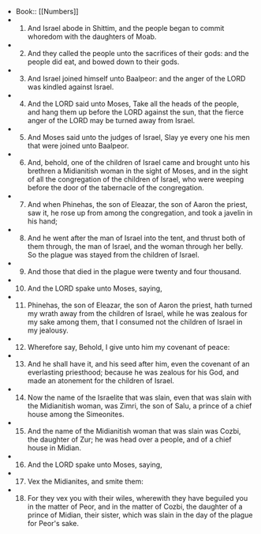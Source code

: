 - Book:: [[Numbers]]
- 1. And Israel abode in Shittim, and the people began to commit whoredom with the daughters of Moab.
- 2. And they called the people unto the sacrifices of their gods: and the people did eat, and bowed down to their gods.
- 3. And Israel joined himself unto Baalpeor: and the anger of the LORD was kindled against Israel.
- 4. And the LORD said unto Moses, Take all the heads of the people, and hang them up before the LORD against the sun, that the fierce anger of the LORD may be turned away from Israel.
- 5. And Moses said unto the judges of Israel, Slay ye every one his men that were joined unto Baalpeor.
- 6. And, behold, one of the children of Israel came and brought unto his brethren a Midianitish woman in the sight of Moses, and in the sight of all the congregation of the children of Israel, who were weeping before the door of the tabernacle of the congregation.
- 7. And when Phinehas, the son of Eleazar, the son of Aaron the priest, saw it, he rose up from among the congregation, and took a javelin in his hand;
- 8. And he went after the man of Israel into the tent, and thrust both of them through, the man of Israel, and the woman through her belly. So the plague was stayed from the children of Israel.
- 9. And those that died in the plague were twenty and four thousand.
- 10. And the LORD spake unto Moses, saying,
- 11. Phinehas, the son of Eleazar, the son of Aaron the priest, hath turned my wrath away from the children of Israel, while he was zealous for my sake among them, that I consumed not the children of Israel in my jealousy.
- 12. Wherefore say, Behold, I give unto him my covenant of peace:
- 13. And he shall have it, and his seed after him, even the covenant of an everlasting priesthood; because he was zealous for his God, and made an atonement for the children of Israel.
- 14. Now the name of the Israelite that was slain, even that was slain with the Midianitish woman, was Zimri, the son of Salu, a prince of a chief house among the Simeonites.
- 15. And the name of the Midianitish woman that was slain was Cozbi, the daughter of Zur; he was head over a people, and of a chief house in Midian.
- 16. And the LORD spake unto Moses, saying,
- 17. Vex the Midianites, and smite them:
- 18. For they vex you with their wiles, wherewith they have beguiled you in the matter of Peor, and in the matter of Cozbi, the daughter of a prince of Midian, their sister, which was slain in the day of the plague for Peor's sake.
